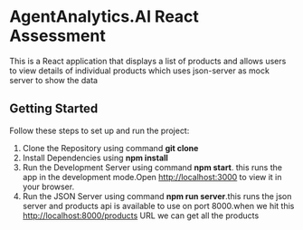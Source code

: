 # AgentAnalytics.AI React Assessment

This is a React application that displays a list of products and allows users to view
details of individual products which uses json-server as mock server to show the data

## Getting Started
 
Follow these steps to set up and run the project:

1. Clone the Repository using command **git clone** <repository-url>
2. Install Dependencies using **npm install**
3. Run the Development Server using command **npm start**. this runs the app in the development mode.Open [http://localhost:3000](http://localhost:3000) to view it in your browser.
4. Run the JSON Server using command **npm run server**.this runs the json server and products api is available to use on port 8000.when we hit this [http://localhost:8000/products](http://localhost:8000/products) URL we can get all the products


